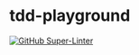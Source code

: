 # tdd-playground

[![GitHub Super-Linter](https://github.com/renatius-de/tdd-playground/workflows/Lint%20Code%20Base/badge.svg)](https://github.com/marketplace/actions/super-linter)
